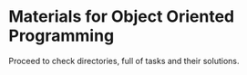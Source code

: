 # Materials for Object Oriented Programming

Proceed to check directories, full of tasks and their solutions.
